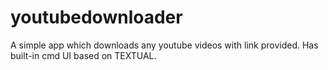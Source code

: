 # youtubedownloader
A simple app which downloads any youtube videos with link provided. Has built-in cmd UI based on TEXTUAL.
